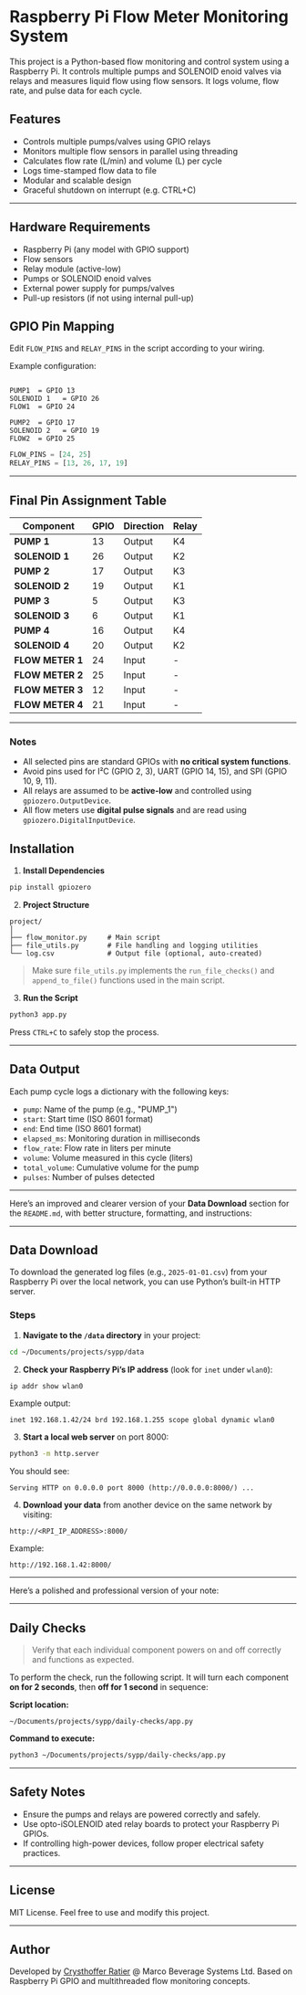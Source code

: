 # Raspberry Pi Flow Meter Monitoring System

This project is a Python-based flow monitoring and control system using a Raspberry Pi. It controls multiple pumps and SOLENOID enoid valves via relays and measures liquid flow using flow sensors. It logs volume, flow rate, and pulse data for each cycle.

## Features

- Controls multiple pumps/valves using GPIO relays
- Monitors multiple flow sensors in parallel using threading
- Calculates flow rate (L/min) and volume (L) per cycle
- Logs time-stamped flow data to file
- Modular and scalable design
- Graceful shutdown on interrupt (e.g. CTRL+C)

---

## Hardware Requirements

- Raspberry Pi (any model with GPIO support)
- Flow sensors
- Relay module (active-low)
- Pumps or SOLENOID enoid valves
- External power supply for pumps/valves
- Pull-up resistors (if not using internal pull-up)

## GPIO Pin Mapping

Edit `FLOW_PINS` and `RELAY_PINS` in the script according to your wiring.

Example configuration:
```

PUMP1  = GPIO 13
SOLENOID 1   = GPIO 26
FLOW1  = GPIO 24
````
````
PUMP2  = GPIO 17
SOLENOID 2   = GPIO 19
FLOW2  = GPIO 25

````

```python
FLOW_PINS = [24, 25]
RELAY_PINS = [13, 26, 17, 19]
````
---

## Final Pin Assignment Table

| Component | GPIO | Direction | Relay                   |
| --------- | ---- | --------- | ----------------------------- |
| **PUMP 1** | 13   | Output    | K4     |
| **SOLENOID 1**  | 26   | Output    | K2 |
| **PUMP 2** | 17   | Output    | K3     |
| **SOLENOID 2**  | 19   | Output    | K1 |
| **PUMP 3** | 5    | Output    | K3        |
| **SOLENOID 3**  | 6    | Output    | K1    |
| **PUMP 4** | 16   | Output    | K4        |
| **SOLENOID 4**  | 20   | Output    | K2    |
| **FLOW METER 1** | 24   | Input     | -        |
| **FLOW METER 2** | 25   | Input     | - |
| **FLOW METER 3** | 12   | Input     | -           |
| **FLOW METER 4** | 21   | Input     | - |

---

### Notes

* All selected pins are standard GPIOs with **no critical system functions**.
* Avoid pins used for I²C (GPIO 2, 3), UART (GPIO 14, 15), and SPI (GPIO 10, 9, 11).
* All relays are assumed to be **active-low** and controlled using `gpiozero.OutputDevice`.
* All flow meters use **digital pulse signals** and are read using `gpiozero.DigitalInputDevice`.

## Installation

1. **Install Dependencies**

```bash
pip install gpiozero
```

2. **Project Structure**

```
project/
│
├── flow_monitor.py     # Main script
├── file_utils.py       # File handling and logging utilities
└── log.csv             # Output file (optional, auto-created)
```

> Make sure `file_utils.py` implements the `run_file_checks()` and `append_to_file()` functions used in the main script.

3. **Run the Script**

```bash
python3 app.py
```

Press `CTRL+C` to safely stop the process.

---

## Data Output

Each pump cycle logs a dictionary with the following keys:

* `pump`: Name of the pump (e.g., "PUMP\_1")
* `start`: Start time (ISO 8601 format)
* `end`: End time (ISO 8601 format)
* `elapsed_ms`: Monitoring duration in milliseconds
* `flow_rate`: Flow rate in liters per minute
* `volume`: Volume measured in this cycle (liters)
* `total_volume`: Cumulative volume for the pump
* `pulses`: Number of pulses detected

---

Here’s an improved and clearer version of your **Data Download** section for the `README.md`, with better structure, formatting, and instructions:

---

##  Data Download

To download the generated log files (e.g., `2025-01-01.csv`) from your Raspberry Pi over the local network, you can use Python’s built-in HTTP server.

### Steps

1. **Navigate to the `/data` directory** in your project:

```bash
cd ~/Documents/projects/sypp/data
```

2. **Check your Raspberry Pi’s IP address** (look for `inet` under `wlan0`):

```bash
ip addr show wlan0
```

Example output:

```
inet 192.168.1.42/24 brd 192.168.1.255 scope global dynamic wlan0
```

3. **Start a local web server** on port 8000:

```bash
python3 -m http.server
```

You should see:

```
Serving HTTP on 0.0.0.0 port 8000 (http://0.0.0.0:8000/) ...
```

4. **Download your data** from another device on the same network by visiting:

```
http://<RPI_IP_ADDRESS>:8000/
```

Example:

```
http://192.168.1.42:8000/
```
---

Here’s a polished and professional version of your note:

---

## Daily Checks

> Verify that each individual component powers on and off correctly and functions as expected.

To perform the check, run the following script. It will turn each component **on for 2 seconds**, then **off for 1 second** in sequence:

**Script location:**

```
~/Documents/projects/sypp/daily-checks/app.py
```

**Command to execute:**

```bash
python3 ~/Documents/projects/sypp/daily-checks/app.py
```

---

## Safety Notes

* Ensure the pumps and relays are powered correctly and safely.
* Use opto-iSOLENOID ated relay boards to protect your Raspberry Pi GPIOs.
* If controlling high-power devices, follow proper electrical safety practices.

---

## License

MIT License. Feel free to use and modify this project.

---

## Author

Developed by [Crysthoffer Ratier](https://github.com/crysthofferattier) @ Marco Beverage Systems Ltd.
Based on Raspberry Pi GPIO and multithreaded flow monitoring concepts.